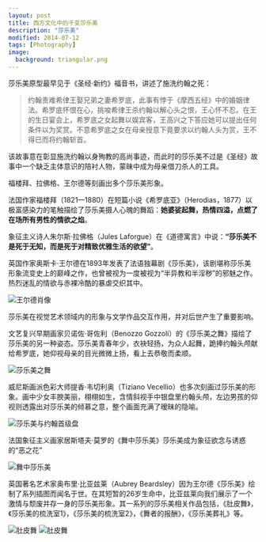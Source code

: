 ```yaml
---
layout: post
title: 西方文化中的千变莎乐美
description: "莎乐美"
modified: 2014-07-12
tags: [Photography]
image:
  background: triangular.png
---
```


莎乐美原型最早见于《圣经·新约》福音书，讲述了施洗约翰之死：

>约翰责难希律王娶兄弟之妻希罗底，此事有悖于《摩西五经》中的婚姻律法。希罗底怀恨在心，挑唆希律王杀约翰以解心头之恨，王心怀不忍。在王的生日宴会上，希罗底之女起舞以娱宾客，王高兴之下答应她可以提出任何条件以为奖赏。不意希罗底之女在母亲授意下竟要求以约翰人头为赏，王不得已而将约翰斩首。

该故事意在彰显施洗约翰以身殉教的高尚事迹，而此时的莎乐美不过是《圣经》故事中一个缺乏主体意识的陪衬人物，蒙昧中成为母亲借刀杀人的工具。

福楼拜、拉佛格、王尔德等刻画出多个莎乐美形象。

法国作家福楼拜（1821—1880）在短篇小说《希罗底亚》（Herodias，1877）以极富感染力的笔触描绘了莎乐美摄人心魄的舞蹈：**她婆娑起舞，热情四溢，点燃了在场所有男性的情欲之焰**。

象征主义诗人朱尔斯·拉佛格（Jules Laforgue）在《道德寓言》中说：**“莎乐美不是死于无知，而是死于对精致优雅生活的欲望”**。

英国作家奥斯卡·王尔德在1893年发表了法语独幕剧《莎乐美》，该剧堪称莎乐美形象流变史上的巅峰之作，也曾被视为一度被视为“半异教和半淫秽”的邪魅之作。热烈迷乱的情欲与赤裸冷酷的暴虐交织其中。

![王尔德肖像](http://sztqb.sznews.com/res/1/641/2010-11/04/C04/res01_attpic_brief.jpg "王尔德肖像")

莎乐美在视觉艺术领域内的形象与文学作品交互作用，并对后世产生了重要影响。

文艺复兴早期画家贝诺佐·哥佐利（Benozzo Gozzoli）的《莎乐美之舞》描绘了莎乐美的另一种姿态。莎乐美青春年少，衣袂轻扬，为众人起舞，跪捧约翰头颅献给希罗底，她仰视母亲的目光微微上扬，看上去恭敬而柔顺。

![莎乐美之舞](http://img.qkzz.net/images/m/zs/115185-1.jpg "莎乐美之舞")

威尼斯画派色彩大师提香·韦切利奥（Tiziano Vecellio）也多次刻画过莎乐美的形象。画中少女丰腴美丽，栩栩如生，含情斜视手中银盘里约翰头颅，左边男孩的仰视则透露出对莎乐美的倾慕之意，整个画面充满了暧昧的隐喻。

![莎乐美与约翰首级盘](http://img25.artxun.com/sdc/oldimg/3473/347341e36b4995fe7b10c2da37171cd0.jpg "莎乐美与约翰首级盘")

法国象征主义画家居斯塔夫·莫罗的《舞中莎乐美》莎乐美成为象征欲念与诱惑的“恶之花”

![舞中莎乐美](http://img1.cache.netease.com/catchpic/A/A3/A34B360D5096181E7C227C9EA08F58C5.jpg "舞中莎乐美")

英国著名艺术家奥布里·比亚兹莱（Aubrey Beardsley）因为王尔德《莎乐美》绘制了系列插图而闻名于世。在其短暂的26岁生命中，比亚兹莱向我们展示了一个激情与颓废并存一身的莎乐美形象。其一系列的莎乐美相关作品包括，《肚皮舞》，《莎乐美的梳洗室1》，《莎乐美的梳洗室2》，《舞者的报酬》，《莎乐美葬礼》等。

![肚皮舞](http://ww2.sinaimg.cn/mw600/778ffeefjw1dl44uphrx4j.jpg "肚皮舞")
![肚皮舞](http://bbscache.artron.net/forum/day_070627/20070627_723c0d48bfd0817c4bddedvpF6FGd4MO.jpg "肚皮舞")
